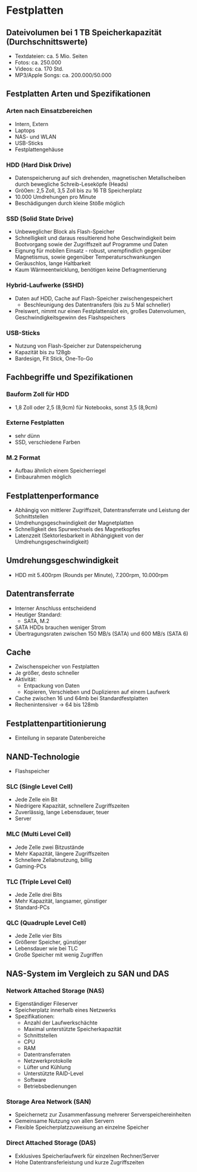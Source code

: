 # Festplatten

## Dateivolumen bei 1 TB Speicherkapazität (Durchschnittswerte)
- Textdateien: ca. 5 Mio. Seiten
- Fotos: ca. 250.000
- Videos: ca. 170 Std.
- MP3/Apple Songs: ca. 200.000/50.000

## Festplatten Arten und Spezifikationen

### Arten nach Einsatzbereichen
- Intern, Extern
- Laptops
- NAS- und WLAN
- USB-Sticks
- Festplattengehäuse

### HDD (Hard Disk Drive)
- Datenspeicherung auf sich drehenden, magnetischen Metallscheiben durch bewegliche Schreib-Leseköpfe (Heads)
- Grö0en: 2,5 Zoll, 3,5 Zoll bis zu 16 TB Speicherplatz
- 10.000 Umdrehungen pro Minute
- Beschädigungen durch kleine Stöße möglich

### SSD (Solid State Drive)
- Unbeweglicher Block als Flash-Speicher
- Schnelligkeit und daraus resultierend hohe Geschwindigkeit beim Bootvorgang sowie der Zugriffszeit auf Programme und Daten
- Eignung für mobilen Einsatz - robust, unempfindlich gegenüber Magnetismus, sowie gegenüber Temperaturschwankungen
- Geräuschlos, lange Haltbarkeit
- Kaum Wärmeentwicklung, benötigen keine Defragmentierung

### Hybrid-Laufwerke (SSHD)
- Daten auf HDD, Cache auf Flash-Speicher zwischengespeichert
  - Beschleunigung des Datentransfers (bis zu 5 Mal schneller)
- Preiswert, nimmt nur einen Festplattenslot ein, großes Datenvolumen, Geschwindigkeitsgewinn des Flashspeichers

### USB-Sticks
- Nutzung von Flash-Speicher zur Datenspeicherung
- Kapazität bis zu 128gb
- Bardesign, Fit Stick, One-To-Go

## Fachbegriffe und Spezifikationen

### Bauform Zoll für HDD
- 1,8 Zoll oder 2,5 (8,9cm) für Notebooks, sonst 3,5 (8,9cm)

### Externe Festplatten
- sehr dünn
- SSD, verschiedene Farben

### M.2 Format
- Aufbau ähnlich einem Speicherriegel
- Einbaurahmen möglich

## Festplattenperformance
- Abhängig von mittlerer Zugriffszeit, Datentransferrate und Leistung der Schnittstellen
- Umdrehungsgeschwindigkeit der Magnetplatten
- Schnelligkeit des Spurwechsels des Magnetkopfes
- Latenzzeit (Sektorlesbarkeit in Abhängigkeit von der Umdrehungsgeschwindigkeit)

## Umdrehungsgeschwindigkeit
- HDD mit 5.400rpm (Rounds per Minute), 7.200rpm, 10.000rpm

## Datentransferrate
- Interner Anschluss entscheidend
- Heutiger Standard:
  - SATA, M.2
- SATA HDDs brauchen weniger Strom
- Übertragungsraten zwischen 150 MB/s (SATA) und 600 MB/s (SATA 6)

## Cache
- Zwischenspeicher von Festplatten
- Je größer, desto schneller
- Aktivität:
  - Entpackung von Daten
  - Kopieren, Verschieben und Duplizieren auf einem Laufwerk
- Cache zwischen 16 und 64mb bei Standardfestplatten
- Rechenintensiver -> 64 bis 128mb

## Festplattenpartitionierung
- Einteilung in separate Datenbereiche

## NAND-Technologie
- Flashspeicher

### SLC (Single Level Cell)
- Jede Zelle ein Bit
- Niedrigere Kapazität, schnellere Zugriffszeiten
- Zuverlässig, lange Lebensdauer, teuer
- Server

### MLC (Multi Level Cell)
- Jede Zelle zwei Bitzustände
- Mehr Kapazität, längere Zugriffszeiten
- Schnellere Zellabnutzung, billig
- Gaming-PCs

### TLC (Triple Level Cell)
- Jede Zelle drei Bits
- Mehr Kapazität, langsamer, günstiger
- Standard-PCs

### QLC (Quadruple Level Cell)
- Jede Zelle vier Bits
- Größerer Speicher, günstiger
- Lebensdauer wie bei TLC
- Große Speicher mit wenig Zugriffen


## NAS-System im Vergleich zu SAN und DAS

### Network Attached Storage (NAS)
- Eigenständiger Fileserver
- Speicherplatz innerhalb eines Netzwerks
- Spezifikationen:
  - Anzahl der Laufwerkschächte
  - Maximal unterstützte Speicherkapazität
  - Schnittstellen
  - CPU
  - RAM
  - Datentransferraten
  - Netzwerkprotokolle
  - Lüfter und Kühlung
  - Unterstützte RAID-Level
  - Software
  - Betriebsbedienungen

### Storage Area Network (SAN)
- Speichernetz zur Zusammenfassung mehrerer Serverspeichereinheiten
- Gemeinsame Nutzung von allen Servern
- Flexible Speicherplatzzuweisung an einzelne Speicher

### Direct Attached Storage (DAS)
- Exklusives Speicherlaufwerk für einzelnen Rechner/Server
- Hohe Datentransferleistung und kurze Zugriffszeiten






